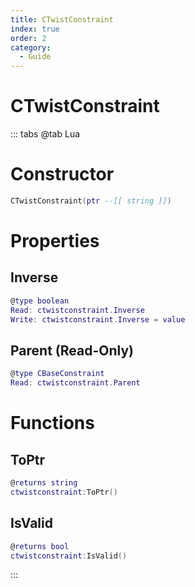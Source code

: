 ```yaml
---
title: CTwistConstraint
index: true
order: 2
category:
  - Guide
---
```


# CTwistConstraint

::: tabs
@tab Lua
# Constructor
```lua
CTwistConstraint(ptr --[[ string ]])
```
# Properties
## Inverse 
```lua
@type boolean
Read: ctwistconstraint.Inverse
Write: ctwistconstraint.Inverse = value
```
## Parent (Read-Only)
```lua
@type CBaseConstraint
Read: ctwistconstraint.Parent
```
# Functions
## ToPtr
```lua
@returns string
ctwistconstraint:ToPtr()
```
## IsValid
```lua
@returns bool
ctwistconstraint:IsValid()
```

:::